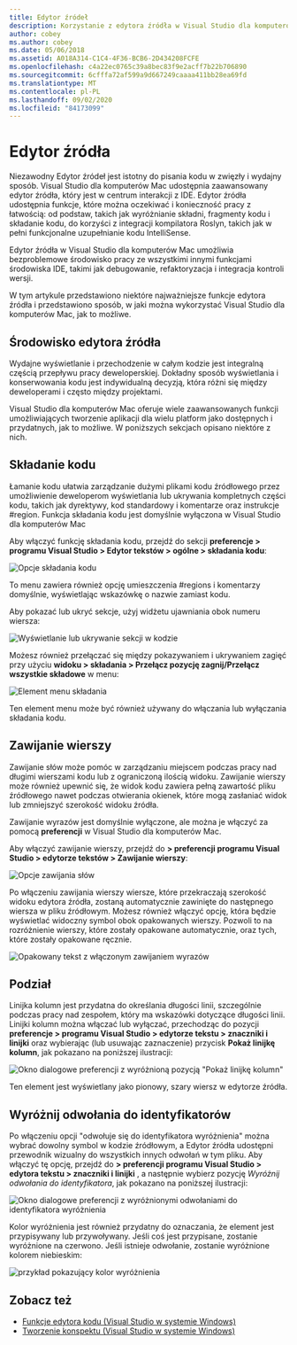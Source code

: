 ```yaml
---
title: Edytor źródeł
description: Korzystanie z edytora źródła w Visual Studio dla komputerów Mac
author: cobey
ms.author: cobey
ms.date: 05/06/2018
ms.assetid: A018A314-C1C4-4F36-BCB6-2D434208FCFE
ms.openlocfilehash: c4a22ec0765c39a8bec83f9e2acff7b22b706890
ms.sourcegitcommit: 6cfffa72af599a9d667249caaaa411bb28ea69fd
ms.translationtype: MT
ms.contentlocale: pl-PL
ms.lasthandoff: 09/02/2020
ms.locfileid: "84173099"
---
```

# <a name="source-editor"></a>Edytor źródła

Niezawodny Edytor źródeł jest istotny do pisania kodu w zwięzły i wydajny sposób. Visual Studio dla komputerów Mac udostępnia zaawansowany edytor źródła, który jest w centrum interakcji z IDE. Edytor źródła udostępnia funkcje, które można oczekiwać i konieczność pracy z łatwością: od podstaw, takich jak wyróżnianie składni, fragmenty kodu i składanie kodu, do korzyści z integracji kompilatora Roslyn, takich jak w pełni funkcjonalne uzupełnianie kodu IntelliSense.

Edytor źródła w Visual Studio dla komputerów Mac umożliwia bezproblemowe środowisko pracy ze wszystkimi innymi funkcjami środowiska IDE, takimi jak debugowanie, refaktoryzacja i integracja kontroli wersji.

W tym artykule przedstawiono niektóre najważniejsze funkcje edytora źródła i przedstawiono sposób, w jaki można wykorzystać Visual Studio dla komputerów Mac, jak to możliwe.

## <a name="the-source-editor-experience"></a>Środowisko edytora źródła

Wydajne wyświetlanie i przechodzenie w całym kodzie jest integralną częścią przepływu pracy deweloperskiej. Dokładny sposób wyświetlania i konserwowania kodu jest indywidualną decyzją, która różni się między deweloperami i często między projektami.

Visual Studio dla komputerów Mac oferuje wiele zaawansowanych funkcji umożliwiających tworzenie aplikacji dla wielu platform jako dostępnych i przydatnych, jak to możliwe. W poniższych sekcjach opisano niektóre z nich.

## <a name="code-folding"></a>Składanie kodu

Łamanie kodu ułatwia zarządzanie dużymi plikami kodu źródłowego przez umożliwienie deweloperom wyświetlania lub ukrywania kompletnych części kodu, takich jak dyrektywy, kod standardowy i komentarze oraz instrukcje #region. Funkcja składania kodu jest domyślnie wyłączona w Visual Studio dla komputerów Mac

Aby włączyć funkcję składania kodu, przejdź do sekcji **preferencje > programu Visual Studio > Edytor tekstów > ogólne > składania kodu**:

![Opcje składania kodu](media/source-neweditor-image1.png)

To menu zawiera również opcję umieszczenia #regions i komentarzy domyślnie, wyświetlając wskazówkę o nazwie zamiast kodu.

Aby pokazać lub ukryć sekcje, użyj widżetu ujawniania obok numeru wiersza:

![Wyświetlanie lub ukrywanie sekcji w kodzie](media/source-neweditor-image2.png)

Możesz również przełączać się między pokazywaniem i ukrywaniem zagięć przy użyciu **widoku > składania > Przełącz pozycję zagnij/Przełącz wszystkie składowe** w menu:

![Element menu składania](media/source-editor-image19.png)

Ten element menu może być również używany do włączania lub wyłączania składania kodu.

## <a name="word-wrap"></a>Zawijanie wierszy

Zawijanie słów może pomóc w zarządzaniu miejscem podczas pracy nad długimi wierszami kodu lub z ograniczoną ilością widoku. Zawijanie wierszy może również upewnić się, że widok kodu zawiera pełną zawartość pliku źródłowego nawet podczas otwierania okienek, które mogą zasłaniać widok lub zmniejszyć szerokość widoku źródła. 

Zawijanie wyrazów jest domyślnie wyłączone, ale można je włączyć za pomocą **preferencji** w Visual Studio dla komputerów Mac. 

Aby włączyć zawijanie wierszy, przejdź do **> preferencji programu Visual Studio > edytorze tekstów > Zawijanie wierszy**:

![Opcje zawijania słów](media/source-neweditor-wordwrap1.png)

Po włączeniu zawijania wierszy wiersze, które przekraczają szerokość widoku edytora źródła, zostaną automatycznie zawinięte do następnego wiersza w pliku źródłowym. Możesz również włączyć opcję, która będzie wyświetlać widoczny symbol obok opakowanych wierszy. Pozwoli to na rozróżnienie wierszy, które zostały opakowane automatycznie, oraz tych, które zostały opakowane ręcznie.

![Opakowany tekst z włączonym zawijaniem wyrazów](media/source-neweditor-wordwrap2.png)

## <a name="ruler"></a>Podział

Linijka kolumn jest przydatna do określania długości linii, szczególnie podczas pracy nad zespołem, który ma wskazówki dotyczące długości linii. Linijki kolumn można włączać lub wyłączać, przechodząc do pozycji **preferencje > programu Visual Studio > edytorze tekstu > znaczniki i linijki** oraz wybierając (lub usuwając zaznaczenie) przycisk **Pokaż linijkę kolumn**, jak pokazano na poniższej ilustracji:

![Okno dialogowe preferencji z wyróżnioną pozycją "Pokaż linijkę kolumn"](media/source-editor-image5.png)

 Ten element jest wyświetlany jako pionowy, szary wiersz w edytorze źródła.

## <a name="highlight-identifier-references"></a>Wyróżnij odwołania do identyfikatorów

Po włączeniu opcji "odwołuje się do identyfikatora wyróżnienia" można wybrać dowolny symbol w kodzie źródłowym, a Edytor źródła udostępni przewodnik wizualny do wszystkich innych odwołań w tym pliku. Aby włączyć tę opcję, przejdź do **> preferencji programu Visual Studio > edytora tekstu > znaczniki i linijki** , a następnie wybierz pozycję _Wyróżnij odwołania do identyfikatora_, jak pokazano na poniższej ilustracji:

![Okno dialogowe preferencji z wyróżnionymi odwołaniami do identyfikatora wyróżnienia](media/source-editor-image6.png)

Kolor wyróżnienia jest również przydatny do oznaczania, że element jest przypisywany lub przywoływany. Jeśli coś jest przypisane, zostanie wyróżnione na czerwono. Jeśli istnieje odwołanie, zostanie wyróżnione kolorem niebieskim:

![przykład pokazujący kolor wyróżnienia](media/source-editor-image7.png)

## <a name="see-also"></a>Zobacz też

- [Funkcje edytora kodu (Visual Studio w systemie Windows)](/visualstudio/ide/writing-code-in-the-code-and-text-editor)
- [Tworzenie konspektu (Visual Studio w systemie Windows)](/visualstudio/ide/outlining)

